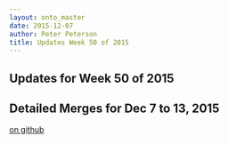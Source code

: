 ```yaml
---
layout: onto_master
date: 2015-12-07
author: Peter Peterson
title: Updates Week 50 of 2015
---
```

Updates for Week 50 of 2015
---------------------------

Detailed Merges for Dec 7 to 13, 2015
-------------------------------------
[on github](https://github.com/mantidproject/mantid/pulls?q=is%3Apr+merged%3A2015-12-08..2015-12-13)

